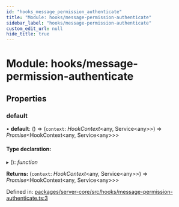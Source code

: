 ```yaml
---
id: "hooks_message_permission_authenticate"
title: "Module: hooks/message-permission-authenticate"
sidebar_label: "hooks/message-permission-authenticate"
custom_edit_url: null
hide_title: true
---
```


# Module: hooks/message-permission-authenticate

## Properties

### default

• **default**: () => (`context`: *HookContext*<any, Service<any\>\>) => *Promise*<HookContext<any, Service<any\>\>\>

#### Type declaration:

▸ (): *function*

**Returns:** (`context`: *HookContext*<any, Service<any\>\>) => *Promise*<HookContext<any, Service<any\>\>\>

Defined in: [packages/server-core/src/hooks/message-permission-authenticate.ts:3](https://github.com/xr3ngine/xr3ngine/blob/7e8e151f1/packages/server-core/src/hooks/message-permission-authenticate.ts#L3)
